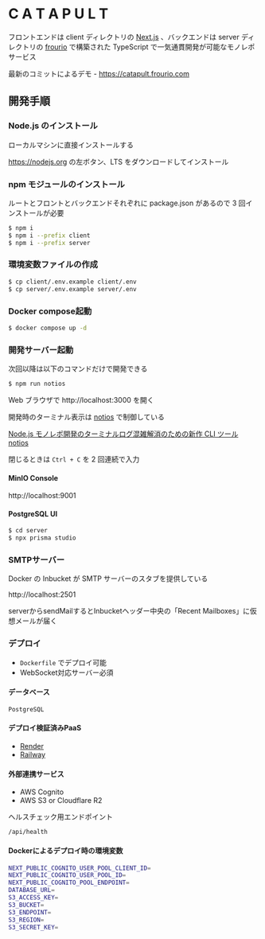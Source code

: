 # C A T A P U L T

フロントエンドは client ディレクトリの [Next.js](https://nextjs.org) 、バックエンドは server ディレクトリの [frourio](https://frourio.com) で構築された TypeScript で一気通貫開発が可能なモノレポサービス

最新のコミットによるデモ - https://catapult.frourio.com

## 開発手順

### Node.js のインストール

ローカルマシンに直接インストールする

https://nodejs.org の左ボタン、LTS をダウンロードしてインストール

### npm モジュールのインストール

ルートとフロントとバックエンドそれぞれに package.json があるので 3 回インストールが必要

```sh
$ npm i
$ npm i --prefix client
$ npm i --prefix server
```

### 環境変数ファイルの作成

```sh
$ cp client/.env.example client/.env
$ cp server/.env.example server/.env
```

### Docker compose起動

```sh
$ docker compose up -d
```

### 開発サーバー起動

次回以降は以下のコマンドだけで開発できる

```sh
$ npm run notios
```

Web ブラウザで http://localhost:3000 を開く

開発時のターミナル表示は [notios](https://github.com/frouriojs/notios) で制御している

[Node.js モノレポ開発のターミナルログ混雑解消のための新作 CLI ツール notios](https://zenn.dev/luma/articles/nodejs-new-cli-tool-notios)

閉じるときは `Ctrl + C` を 2 回連続で入力

#### MinIO Console

http://localhost:9001

#### PostgreSQL UI

```sh
$ cd server
$ npx prisma studio
```

### SMTPサーバー

Docker の Inbucket が SMTP サーバーのスタブを提供している

http://localhost:2501

serverからsendMailするとInbucketヘッダー中央の「Recent Mailboxes」に仮想メールが届く

### デプロイ

- `Dockerfile` でデプロイ可能
- WebSocket対応サーバー必須

#### データベース

`PostgreSQL`

#### デプロイ検証済みPaaS

- [Render](https://render.com)
- [Railway](https://railway.app)

#### 外部連携サービス

- AWS Cognito
- AWS S3 or Cloudflare R2

ヘルスチェック用エンドポイント

`/api/health`

#### Dockerによるデプロイ時の環境変数

```sh
NEXT_PUBLIC_COGNITO_USER_POOL_CLIENT_ID=
NEXT_PUBLIC_COGNITO_USER_POOL_ID=
NEXT_PUBLIC_COGNITO_POOL_ENDPOINT=
DATABASE_URL=
S3_ACCESS_KEY=
S3_BUCKET=
S3_ENDPOINT=
S3_REGION=
S3_SECRET_KEY=
```
